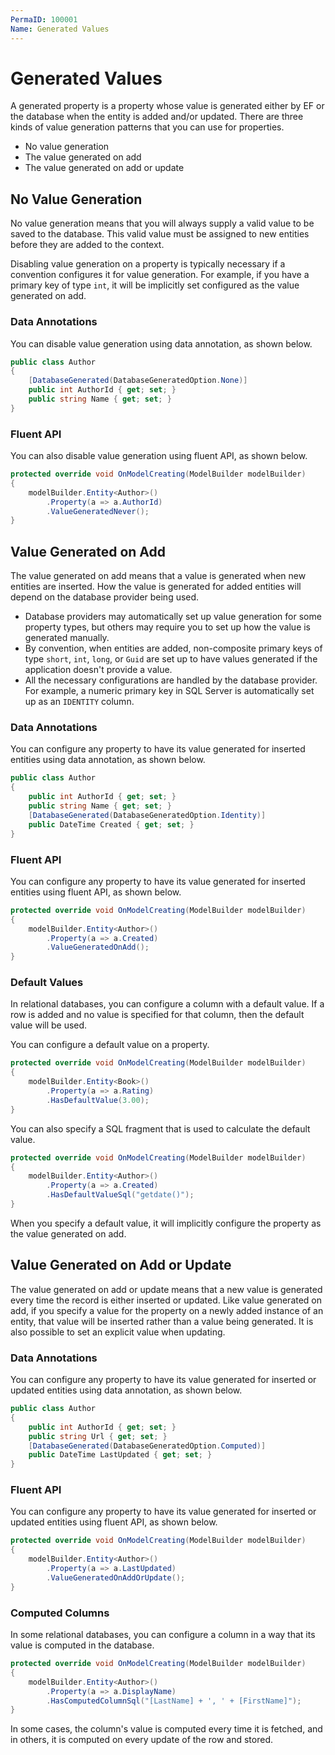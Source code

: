 ```yaml
---
PermaID: 100001
Name: Generated Values
---
```


# Generated Values

A generated property is a property whose value is generated either by EF or the database when the entity is added and/or updated. There are three kinds of value generation patterns that you can use for properties.

 - No value generation
 - The value generated on add
 - The value generated on add or update

## No Value Generation

No value generation means that you will always supply a valid value to be saved to the database. This valid value must be assigned to new entities before they are added to the context.

Disabling value generation on a property is typically necessary if a convention configures it for value generation. For example, if you have a primary key of type `int`, it will be implicitly set configured as the value generated on add. 

### Data Annotations

You can disable value generation using data annotation, as shown below.

```csharp
public class Author
{
    [DatabaseGenerated(DatabaseGeneratedOption.None)]
    public int AuthorId { get; set; }
    public string Name { get; set; }
}
```

### Fluent API

You can also disable value generation using fluent API, as shown below.

```csharp
protected override void OnModelCreating(ModelBuilder modelBuilder)
{
    modelBuilder.Entity<Author>()
        .Property(a => a.AuthorId)
        .ValueGeneratedNever();
}
```

## Value Generated on Add

The value generated on add means that a value is generated when new entities are inserted. How the value is generated for added entities will depend on the database provider being used. 

 - Database providers may automatically set up value generation for some property types, but others may require you to set up how the value is generated manually.
 - By convention, when entities are added, non-composite primary keys of type `short`, `int`, `long`, or `Guid` are set up to have values generated if the application doesn't provide a value.
 - All the necessary configurations are handled by the database provider. For example, a numeric primary key in SQL Server is automatically set up as an `IDENTITY` column.

### Data Annotations

You can configure any property to have its value generated for inserted entities using data annotation, as shown below.

```csharp
public class Author
{
    public int AuthorId { get; set; }
    public string Name { get; set; }
    [DatabaseGenerated(DatabaseGeneratedOption.Identity)]
    public DateTime Created { get; set; }
}
```

### Fluent API

You can configure any property to have its value generated for inserted entities using fluent API, as shown below.

```csharp
protected override void OnModelCreating(ModelBuilder modelBuilder)
{
    modelBuilder.Entity<Author>()
        .Property(a => a.Created)
        .ValueGeneratedOnAdd();
}
```

### Default Values

In relational databases, you can configure a column with a default value. If a row is added and no value is specified for that column, then the default value will be used.

You can configure a default value on a property.

```csharp
protected override void OnModelCreating(ModelBuilder modelBuilder)
{
    modelBuilder.Entity<Book>()
        .Property(a => a.Rating)
        .HasDefaultValue(3.00);
}
```

You can also specify a SQL fragment that is used to calculate the default value.

```csharp
protected override void OnModelCreating(ModelBuilder modelBuilder)
{
    modelBuilder.Entity<Author>()
        .Property(a => a.Created)
        .HasDefaultValueSql("getdate()");
}
```

When you specify a default value, it will implicitly configure the property as the value generated on add.

## Value Generated on Add or Update

The value generated on add or update means that a new value is generated every time the record is either inserted or updated. Like value generated on add, if you specify a value for the property on a newly added instance of an entity, that value will be inserted rather than a value being generated. It is also possible to set an explicit value when updating. 

### Data Annotations

You can configure any property to have its value generated for inserted or updated entities using data annotation, as shown below.

```csharp
public class Author
{
    public int AuthorId { get; set; }
    public string Url { get; set; }
    [DatabaseGenerated(DatabaseGeneratedOption.Computed)]
    public DateTime LastUpdated { get; set; }
}
```

### Fluent API

You can configure any property to have its value generated for inserted or updated entities using fluent API, as shown below.

```csharp
protected override void OnModelCreating(ModelBuilder modelBuilder)
{
    modelBuilder.Entity<Author>()
        .Property(a => a.LastUpdated)
        .ValueGeneratedOnAddOrUpdate();
}
```

### Computed Columns

In some relational databases, you can configure a column in a way that its value is computed in the database.

```csharp
protected override void OnModelCreating(ModelBuilder modelBuilder)
{
    modelBuilder.Entity<Author>()
        .Property(a => a.DisplayName)
        .HasComputedColumnSql("[LastName] + ', ' + [FirstName]");
}
```

In some cases, the column's value is computed every time it is fetched, and in others, it is computed on every update of the row and stored.
